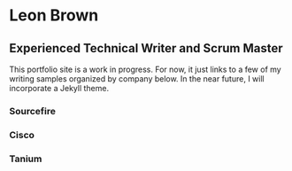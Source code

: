 # Leon Brown
## Experienced Technical Writer and Scrum Master
This portfolio site is a work in progress. For now, it just links to a few of my writing samples organized by company below. In the near future, I will incorporate a Jekyll theme.
### Sourcefire

### Cisco

### Tanium

